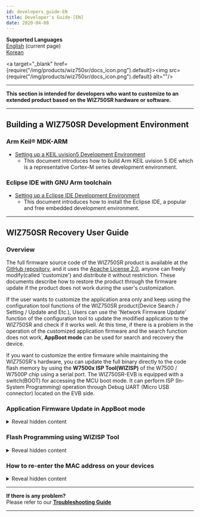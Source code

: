 ```yaml
---
id: developers_guide-EN
title: Developer's Guide-[EN]
date: 2020-04-08
---
```


**Supported Languages**  
[English](developers_guide-EN) (current page)  
[Korean](developers_guide-KO)

<a target="_blank" href={require("/img/products/wiz750sr/docs_icon.png").default}><img src={require("/img/products/wiz750sr/docs_icon.png").default} alt=""/></a>

-----

**This section is intended for developers who want to customize to an extended product based on the WIZ750SR hardware or software.**

-----

## Building a WIZ750SR Development Environment

### Arm Keil® MDK-ARM

  - [Setting up a KEIL uvision5 Development Environment](mdk-arm)
      - This document introduces how to build Arm KEIL uvision 5 IDE which is a representative Cortex-M series development environment.

### Eclipse IDE with GNU Arm toolchain

  - [Setting up a Eclipse IDE Development Environment](/img/products/wiz750sr/developers/eclipse/en)
      - This document introduces how to install the Eclipse IDE, a popular and free embedded development environment.

-----

## WIZ750SR Recovery User Guide

### Overview

The full firmware source code of the WIZ750SR product is available at the [GitHub repository](https://github.com/Wiznet/WIZ750SR), and it uses the [Apache
License 2.0](https://github.com/Wiznet/WIZ750SR/blob/master/LICENSE), anyone can freely modify(called 'customize') and distribute it without restriction. These documents describe how to restore the product through the firmware update if the product does not work during the user's customization.

If the user wants to customize the application area only and keep using the configuration tool functions of the WIZ750SR product(Device Search / Setting / Update and Etc.), Users can use the 'Network Firmware Update' function of the configuration tool to update the modified application to the WIZ750SR and check if it works well. At this time, if there is a problem in the operation of the customized application firmware and the search function does not work, **AppBoot mode** can be used for search and recovery the device.

If you want to customize the entire firmware while maintaining the WIZ750SR's hardware, you can update the full binary directly to the code flash memory by using the **W7500x ISP Tool(WIZISP)** of the W7500 / W7500P chip using a serial port. The WIZ750SR-EVB is equipped with a switch(BOOT) for accessing the MCU boot mode. It can perform ISP (In-System Programming) operation through Debug UART (Micro USB connector) located on the EVB side.

### Application Firmware Update in AppBoot mode

<details>
<summary>Reveal hidden content</summary>
If the customized application firmware does not work properly, WIZ750SR
can be restored by booting in AppBoot mode. The AppBoot area is designed
to support firmware update and recovery of the WIZ750SR device
application. It is designed to perform the following functions located
in the **initial 28KB part (0x0000\_0000 \~ 0x0000\_6FFF)** of the code
flash memory.

- **Device search function using configuration tool**
- **Device setting value change and save function**
  - Includes factory reset function
- **Network update function of application area firmware**

Therefore, if the device is malfunctioning due to an error in the
application firmware that has been modified for the purpose of the user,
it is possible to search for the product with the configuration tool and
update the new firmware by using the AppBoot mode. When using the
WIZ750SR-EVB, place the AppBoot switch(APP\_BOOT) of the EVB board in
'BOOT' and reboot to enter the AppBoot mode.

You can perform network firmware updates using AppBoot mode by following
steps: (WIZ750SR-EVB Rev1.0)

**1. Switch your WIZ750SR to AppBoot mode**

  - After changing the 'App\_Boot' switch of 'WIZ750SR-EVB' to 'Boot'
    and rebooting the device, AppBoot mode is activated.
  -  If the AppBoot mode is successfully activated, the Status LED of
    the module flickers rapidly.

<a target="_blank" href={require("/img/products/wiz750sr/developers/wiz750sr-evb-appboot-boxxx.png").default}><img src={require("/img/products/wiz750sr/developers/wiz750sr-evb-appboot-boxxx.png").default} alt=""/></a>

**2. Device Search using Configuration Tool**

  - Perform search the device with WIZnet-S2E-Tool-GUI(Configuration
    tool for WIZ750SR series).
  - Device search and firmware update function is work via TCP/IP
    network, so user's PC and devices should be able to network with
    each other.
  - If the device is in AppBoot mode, the status of the detected device
    is displayed as 'BOOT'.

<a target="_blank" href={require("/img/products/wiz750sr/developers/configtool-status-boot-box.png").default}><img src={require("/img/products/wiz750sr/developers/configtool-status-boot-box.png").default} alt=""/></a>

**3. Device update by New firmware**

  - Press the 'Upload' button on the Configuration tool to select the
    new firmware and click 'Open'.
  - The latest version of the configuration tool can be downloaded from
    [WIZnet-S2E-Tool-GUI Github
    repository](https://github.com/Wiznet/WIZnet-S2E-Tool-GUI/releases).
  - The procedure is the same as the application firmware update
    procedure of WIZ750SR device.

**4. Switch the device to Application mode**

  - Change the 'App_Boot' switch of WIZ750SR-EVB to 'Normal' and reboot
    the device.
  - Now you can see that your application firmware is working well.

</details>

### Flash Programming using WIZISP Tool

<details>
<summary>Reveal hidden content</summary>
Users can use the ISP Tool to update the WIZ750SR firmware.

:::note
[Go to ISP tool manual & Program download](/img/products/w7500/documents/appnote/isptool)  
:::

Connect the device to PC using the USB type B cable and change the power
switch to ON.

If the device power on, the power LED of the module and the EVB board is
turned on.

Next, Check the COM port number of the connected device. Open the Device
Manager and check the COM port number of **'Silicon Labs CP210x USB to
UART Bridge (COMX)'**.

<a target="_blank" href={require("/img/products/wiz750sr/developerguide/isptool/en_device_manager.png").default}><img src={require("/img/products/wiz750sr/developerguide/isptool/en_device_manager.png").default} alt="Device Manager"/></a>

:::note
If the driver does not install
automatically, download the device driver from below link and install
it.

[CP210x Driver download page](https://www.silabs.com/products/development-tools/software/usb-to-uart-bridge-vcp-drivers)
:::

-----

**1. Setup the WIZ750SR-EVB Hardware**

\- Change to boot mode: Set the 'BOOT' Slide switch of WIZ750SR-EVB to
'BOOT' as shown in the picture below, then reboot the device.

<a target="_blank" href={require("/img/products/wiz750sr/developerguide/boot_sw.png").default}><img src={require("/img/products/wiz750sr/developerguide/boot_sw.png").default} alt=""/></a>

**2. Firmware Update**

Run the W7500 ISP program.

  - Select the port and set the baud rate to 115200 in 'Step 1 - Serial
    Option'.
  - Click 'Open' button. If you entered Boot Mode successfully, then
    'Serial Open Complete' message will be printed on the status bar.

<a target="_blank" href={require("/img/products/wiz750sr/developers/fwupdate-wizisp/isp_tool-1-201807.png").default}><img src={require("/img/products/wiz750sr/developers/fwupdate-wizisp/isp_tool-1-201807.png").default} alt=""/></a>

  - Set the **'Erase All Code Memory'** in **'Step 2 - Erase'.**

<a target="_blank" href={require("/img/products/wiz750sr/developers/fwupdate-wizisp/isp_tool-2-201807.png").default}><img src={require("/img/products/wiz750sr/developers/fwupdate-wizisp/isp_tool-2-201807.png").default} alt=""/></a>

:::note
If you flashing binary with the
'Erase All Data/Code Memory' option, **all data(including the Mac
address) will be erased.**
:::

  - Click the 'Browse' button and select the binary file.
  - Click the 'ISP Start' button, then the firmware writing will be
    performed.

<a target="_blank" href={require("/img/products/wiz750sr/developerguide/processing.png").default}><img src={require("/img/products/wiz750sr/developerguide/processing.png").default} alt=""/></a>

  - Done.

<a target="_blank" href={require("/img/products/wiz750sr/developerguide/complete.png").default}><img src={require("/img/products/wiz750sr/developerguide/complete.png").default} alt=""/></a>

Finally, after changing the 'Boot' switch to 'Normal', reboot the
device.

</details>

### How to re-enter the MAC address on your devices

<details>
<summary>Reveal hidden content</summary>

Unintentionally, If you select 'Erase Data Block All Code Block' option
during firmware programming using WIZISP tool, configuration data
including MAC address will also be deleted. At this time, the MAC
address can be re-entered through the following procedure.

:::note
<a href="/img/products/wiz750sr/developers/restore-mac/wizmactool_v20151127.zip" target="_blank">Download the WizMACTool Program</a>  
:::

MAC address re-entry process is performed through Debug UART (ISP port)
of WIZ750SR device. So, check the COM port number of the connected
device. Open the Device Manager and check the COM port number of
'Silicon Labs CP210x USB to UART Bridge (COMX)'.

<a target="_blank" href={require("/img/products/wiz750sr/developerguide/isptool/en_device_manager.png").default}><img src={require("/img/products/wiz750sr/developerguide/isptool/en_device_manager.png").default} alt="Device Manager"/></a>

:::note
If the driver does not install
automatically, download the device driver from below link and install
it.

[CP210x Driver download page](https://www.silabs.com/products/development-tools/software/usb-to-uart-bridge-vcp-drivers)
:::

**1. Switch your WIZ750SR to normal mode**

  - Reboot after placing all the slide switch on the EVB to 'normal'.

<a target="_blank" href={require("/img/products/wiz750sr/developers/restore-mac/wiz750sr-evb-switch_normal.png").default}><img src={require("/img/products/wiz750sr/developers/restore-mac/wiz750sr-evb-switch_normal.png").default} alt=""/></a>

**2. Run the WizMACTool program**

**3. Set the program options as shown below**

  - Set the serial settings and press the 'Connect' button
  - Type the device's MAC address with colons
  - Check the option 'For Writing WIZ107SR MAC'(compatible type device
    with WIZ750SR)

<a target="_blank" href={require("/img/products/wiz750sr/developers/restore-mac/wiz750sr-wizmactool-1.png").default}><img src={require("/img/products/wiz750sr/developers/restore-mac/wiz750sr-wizmactool-1.png").default} alt=""/></a>

**4. Press the 'Write MAC' button**

**5. Done**

  - You can check if the MAC address has been successfully entered
    through the serial terminal at the bottom of the program.

<a target="_blank" href={require("/img/products/wiz750sr/developers/restore-mac/wiz750sr-wizmactool-2.png").default}><img src={require("/img/products/wiz750sr/developers/restore-mac/wiz750sr-wizmactool-2.png").default} alt=""/></a>

</details>

-----

**If there is any problem?**  
Please refer to our **[Troubleshooting Guide](trouble_shooting-EN)**

-----

